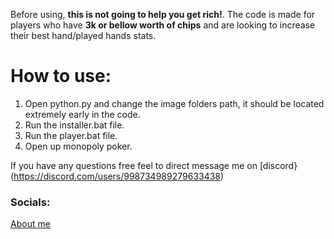 Before using, **this is not going to help you get rich!**. The code is made for players who have **3k or bellow worth of chips** and are looking to increase their best hand/played hands stats.

# **How to use:**
1. Open python.py and change the image folders path, it should be located extremely early in the code.
2. Run the installer.bat file.
3. Run the player.bat file.
4. Open up monopoly poker.

If you have any questions free feel to direct message me on [discord}(https://discord.com/users/998734989279633438)


### Socials:
[About me](https://fbi.bio/Limpan)
